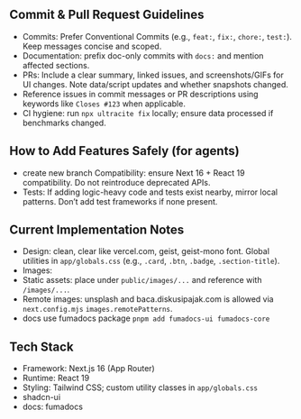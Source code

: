 ## Commit & Pull Request Guidelines

- Commits: Prefer Conventional Commits (e.g., `feat:`, `fix:`, `chore:`, `test:`). Keep messages concise and scoped.
- Documentation: prefix doc-only commits with `docs:` and mention affected sections.
- PRs: Include a clear summary, linked issues, and screenshots/GIFs for UI changes. Note data/script updates and whether snapshots changed.
- Reference issues in commit messages or PR descriptions using keywords like `Closes #123` when applicable.
- CI hygiene: run `npx ultracite fix` locally; ensure data processed if benchmarks changed.

## How to Add Features Safely (for agents)

- create new branch
Compatibility: ensure Next 16 + React 19 compatibility. Do not reintroduce deprecated APIs.
- Tests: If adding logic-heavy code and tests exist nearby, mirror local patterns. Don’t add test frameworks if none present.

## Current Implementation Notes
- Design: clean, clear like vercel.com, geist, geist-mono font. Global utilities in `app/globals.css` (e.g., `.card`, `.btn`, `.badge`, `.section-title`).
- Images:
- Static assets: place under `public/images/...` and reference with `/images/...`.
- Remote images: unsplash and baca.diskusipajak.com is allowed via `next.config.mjs` `images.remotePatterns`.
- docs use fumadocs package `pnpm add fumadocs-ui fumadocs-core`

## Tech Stack
- Framework: Next.js 16 (App Router)
- Runtime: React 19
- Styling: Tailwind CSS; custom utility classes in `app/globals.css`
- shadcn-ui
- docs: fumadocs 
